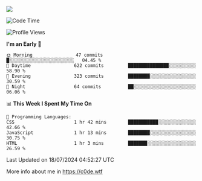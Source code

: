 <a href="https://wakatime.com"><img src="https://wakatime.com/share/@c0dezin/b7f18a7c-ab3a-40b8-8bc7-b1b7bf71f1d6.svg" /></a>

<!--START_SECTION:waka-->
![Code Time](http://img.shields.io/badge/Code%20Time-72%20hrs%2032%20mins-blue)

![Profile Views](http://img.shields.io/badge/Profile%20Views-0-blue)

**I'm an Early 🐤** 

```text
🌞 Morning                47 commits          █░░░░░░░░░░░░░░░░░░░░░░░░   04.45 % 
🌆 Daytime                622 commits         ███████████████░░░░░░░░░░   58.90 % 
🌃 Evening                323 commits         ████████░░░░░░░░░░░░░░░░░   30.59 % 
🌙 Night                  64 commits          ██░░░░░░░░░░░░░░░░░░░░░░░   06.06 % 
```


📊 **This Week I Spent My Time On** 

```text
💬 Programming Languages: 
CSS                      1 hr 42 mins        ███████████░░░░░░░░░░░░░░   42.66 % 
JavaScript               1 hr 13 mins        ████████░░░░░░░░░░░░░░░░░   30.75 % 
HTML                     1 hr 3 mins         ███████░░░░░░░░░░░░░░░░░░   26.59 % 
```


 Last Updated on 18/07/2024 04:52:27 UTC
<!--END_SECTION:waka-->

More info about me in https://c0de.wtf
